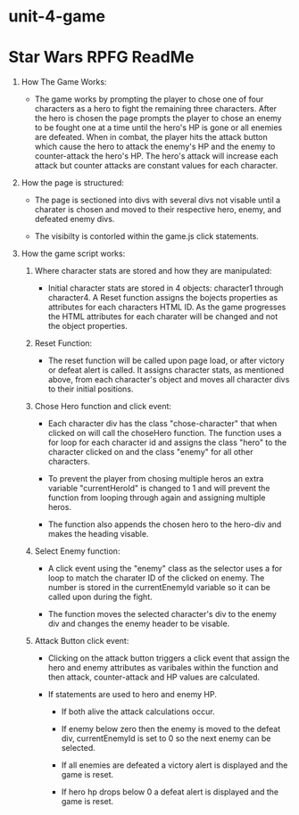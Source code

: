 # unit-4-game

# Star Wars RPFG ReadMe

1. How The Game Works:

    * The game works by prompting the player to chose one of four characters as a hero to fight the remaining three characters. After the hero is chosen the page prompts the player to chose an enemy to be fought one at a time until the hero's HP is gone or all enemies are defeated. When in combat, the player hits the attack button which cause the hero to attack the enemy's HP and the enemy to counter-attack the hero's HP. The hero's attack will increase each attack but counter attacks are constant values for each character.

2. How the page is structured:

    * The page is sectioned into divs with several divs not visable until a charater is chosen and moved to their respective hero, enemy, and defeated enemy divs. 

    * The visibilty is contorled within the game.js click statements. 

3. How the game script works:

    1. Where character stats are stored and how they are manipulated:

        * Initial character stats are stored in 4 objects: character1 through character4. A Reset function assigns the bojects properties as attributes for each characters HTML ID. As the game progresses the HTML attributes for each charater will be changed and not the object properties.

    2. Reset Function:

        * The reset function will be called upon page load, or after victory or defeat alert is called. It assigns character stats, as mentioned above, from each character's object and moves all character divs to their initial positions.

    3. Chose Hero function and click event:

        * Each character div has the class "chose-character" that when clicked on will call the choseHero function. The function uses a for loop for each character id and assigns the class "hero" to the character clicked on and the class "enemy" for all other characters. 
        
        * To prevent the player from chosing multiple heros an extra variable "currentHeroId" is changed to 1 and will prevent the function from looping through again and assigning multiple heros.

        * The function also appends the chosen hero to the hero-div and makes the heading visable.

    4. Select Enemy function:

        * A click event using the "enemy" class as the selector uses a for loop to match the charater ID of the clicked on enemy. The number is stored in the currentEnemyId variable so it can be called upon during the fight.

        * The function moves the selected character's div to the enemy div and changes the enemy header to be visable.

    5. Attack Button click event:

        * Clicking on the attack button triggers a click event that assign the hero and enemy attributes as varibales within the function and then attack, counter-attack and HP values are calculated.

        * If statements are used to hero and enemy HP. 
            
            * If both alive the attack calculations occur. 

            * If enemy below zero then the enemy is moved to the defeat div, currentEnemyId is set to 0 so the next enemy can be selected.

            * If all enemies are defeated a victory alert is displayed and the game is reset.

            * If hero hp drops below 0 a defeat alert is displayed and the game is reset.



    